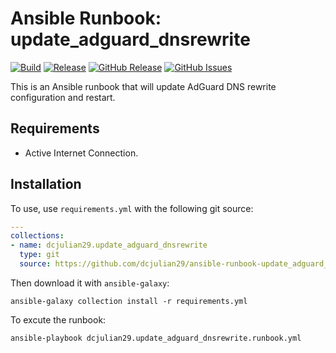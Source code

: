 # Ansible Runbook: update_adguard_dnsrewrite

[![Build](https://github.com/dcjulian29/ansible-runbook-update_adguard_dnsrewrite/actions/workflows/build.yml/badge.svg)](https://github.com/dcjulian29/ansible-runbook-update_adguard_dnsrewrite/actions/workflows/build.yml) [![Release](https://github.com/dcjulian29/ansible-runbook-update_adguard_dnsrewrite/actions/workflows/release.yml/badge.svg)](https://github.com/dcjulian29/ansible-runbook-update_adguard_dnsrewrite/actions/workflows/release.yml) [![GitHub Release](https://img.shields.io/github/v/release/dcjulian29/ansible-runbook-update_adguard_dnsrewrite)](https://github.com/dcjulian29/ansible-runbook-update_adguard_dnsrewrite/releases) [![GitHub Issues](https://img.shields.io/github/issues-raw/dcjulian29/ansible-runbook-update_adguard_dnsrewrite.svg)](https://github.com/dcjulian29/ansible-runbook-update_adguard_dnsrewrite/issues)

This is an Ansible runbook that will update AdGuard DNS rewrite configuration and restart.

## Requirements

- Active Internet Connection.

## Installation

To use, use `requirements.yml` with the following git source:

```yaml
---
collections:
- name: dcjulian29.update_adguard_dnsrewrite
  type: git
  source: https://github.com/dcjulian29/ansible-runbook-update_adguard_dnsrewrite.git
  ```

Then download it with `ansible-galaxy`:

```shell
ansible-galaxy collection install -r requirements.yml
```

To excute the runbook:

```shell
ansible-playbook dcjulian29.update_adguard_dnsrewrite.runbook.yml
```
